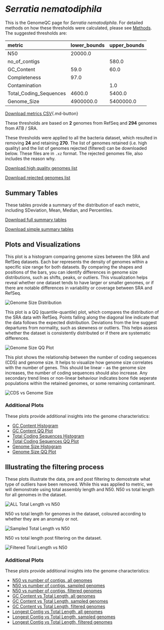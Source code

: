 # *Serratia nematodiphila*

This is the GenomeQC page for *Serratia nematodiphila*. For detailed methods on how these thresholds were calculated, please see [Methods](../../methods.md).
The suggested thresholds are: 

| metric                 | lower_bounds   | upper_bounds   |
|:-----------------------|:---------------|:---------------|
| N50                    | 20000.0        |                |
| no_of_contigs          |                | 580.0          |
| GC_Content             | 59.0           | 60.0           |
| Completeness           | 97.0           |                |
| Contamination          |                | 1.0            |
| Total_Coding_Sequences | 4600.0         | 5400.0         |
| Genome_Size            | 4900000.0      | 5400000.0      |

[Download metrics CSV](Serratia_nematodiphila_metrics.csv){.md-button}


These thresholds are based on **2** genomes from RefSeq and **294** genomes from ATB / SRA.

These thresholds were applied to all the bacteria dataset, which resulted in removing **24** and retaining **270**.
The list of genomes retained (i.e. high quality) and the list of genomes rejected (filtered) can be downloaded below. These files are in `.xz` format. The rejected genomes file, also includes the reason why.

[Download high quality genomes list](Serratia_nematodiphila_high_quality_genomes.csv.xz)


[Download rejected genomes list](Serratia_nematodiphila_filtered_out_genomes.csv.xz)



## Summary Tables
These tables provide a summary of the distribution of each metric, including SDeviation, Mean, Median, and Percentiles.

[Download full summary tables](summary.csv)

[Download simple summary tables](selected_summary.csv)

## Plots and Visualizations

This plot is a histogram comparing genome sizes between the SRA and RefSeq datasets. Each bar represents the density of genomes within a specific size range for both datasets. By comparing the shapes and positions of the bars, you can identify differences in genome size distributions, such as shifts, peaks, or outliers. This visualization helps reveal whether one dataset tends to have larger or smaller genomes, or if there are notable differences in variability or coverage between SRA and RefSeq.

![Genome Size Distribution](Genome_Size_refseq_histogram_kde.png)

This plot is a QQ (quantile-quantile) plot, which compares the distribution of the SRA data with RefSeq. Points falling along the diagonal line indicate that the data follows the expected distribution. Deviations from the line suggest departures from normality, such as skewness or outliers. This helps assess whether the dataset is consistently distributed or if there are systematic differences.

![Genome Size QQ Plot](Genome_Size_refseq_qqplot.png)

This plot shows the relationship between the number of coding sequences (CDS) and genome size. It helps to visualize how genome size correlates with the number of genes. This should be linear - as the genome size increases, the number of coding sequences should also increase. Any secondary trend lines or non-linear behaviour indicates bone fide seperate populations within the retained genomes, or some remaining contaminant. 

![CDS vs Genome Size](Serratia_nematodiphila_CDS_vs_Genome_Size.png)

### Additional Plots

These plots provide additional insights into the genome characteristics:

- [GC Content Histogram](GC_Content_refseq_histogram_kde.png)
- [GC Content QQ Plot](GC_Content_refseq_qqplot.png)
- [Total Coding Sequences Histogram](Total_Coding_Sequences_refseq_histogram_kde.png)
- [Total Coding Sequences QQ Plot](Total_Coding_Sequences_refseq_qqplot.png)
- [Genome Size Histogram](Genome_Size_refseq_histogram_kde.png)
- [Genome Size QQ Plot](Genome_Size_refseq_qqplot.png)
## Illustrating the filtering process
These plots illustrate the data, pre and post filtering to demostrate what type of outliers have been removed. While this was applied to metric, we will demonstrate using total assembly length and N50.
N50 vs total length for all genomes in the dataset.

![ALL Total Length vs N50](Serratia_nematodiphila_all_total_length_N50.png)

N50 vs total length for genomes in the dataset, coloured according to whether they are an anomaly or not.

![Sampled Total Length vs N50](Serratia_nematodiphila_sample_total_length_N50.png)

N50 vs total length post filtering on the dataset.

![Filtered Total Length vs N50](Serratia_nematodiphila_filt_total_length_N50.png)

### Additional Plots

These plots provide additional insights into the genome characteristics:

- [N50 vs number of contigs, all genomes](Serratia_nematodiphila_all_N50_number.png)
- [N50 vs number of contigs, sampled genomes](Serratia_nematodiphila_sample_N50_number.png)
- [N50 vs number of contigs, filtered genomes](Serratia_nematodiphila_filt_N50_number.png)
- [GC Content vs Total Length, all genomes](Serratia_nematodiphila_all_total_length_GC_Content.png)
- [GC Content vs Total Length, sampled genomes](Serratia_nematodiphila_sample_total_length_GC_Content.png)
- [GC Content vs Total Length, filtered genomes](Serratia_nematodiphila_filt_total_length_GC_Content.png)
- [Longest Contig vs Total Length, all genomes](Serratia_nematodiphila_all_total_length_longest.png)
- [Longest Contig vs Total Length, sampled genomes](Serratia_nematodiphila_sample_total_length_longest.png)
- [Longest Contig vs Total Length, filtered genomes](Serratia_nematodiphila_filt_total_length_longest.png)
